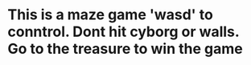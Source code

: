 # This is a maze game 'wasd' to conntrol. Dont hit cyborg or walls. Go to the treasure to win the game
